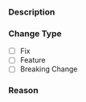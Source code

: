 
### Description
<!---
MANDATORY.

A general description of what has been changed (which bug has been fixed or which functionality has been added) and which area it affects (puzzle year and day, unit tests, cmake files, etc).

Format:
- Free text in Markdown.
--->


### Change Type
<!---
MANDATORY.

Mark the type of change.
- A Fix is a change in already existing product functionalities.
- A Feature is a new functionality added to a product.
- A Breaking Change is any type of change (fix or feature) that potentially causes the software to fail. Choose Breaking Change for features or fixes that are breaking changes.

Format:
- Mark with an x without spaces between the square brackets.
- Only one option can be selected.
--->
- [ ] Fix
- [ ] Feature
- [ ] Breaking Change

### Reason
<!---
MANDATORY for Breaking Changes and Features.

Add why this change was made.
- For example: "there is an error that makes building in Apple devices to fail" or "added new parameter to building script".
- For Breaking Changes, add why this is a Breaking Change.

Format:
- Free text in Markdown.
--->
